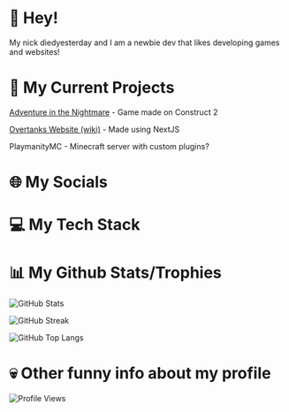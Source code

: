 # 👋 Hey!
My nick diedyesterday and I am a newbie dev that likes developing games and websites!
# 🤔 My Current Projects
[Adventure in the Nightmare](https://github.com/AITNTeam) - Game made on Construct 2

[Overtanks Website (wiki)](https://Overtanks.com/wiki) - Made using NextJS

PlaymanityMC - Minecraft server with custom plugins?
# 🌐 My Socials
# 💻 My Tech Stack
# 📊 My Github Stats/Trophies
![GitHub Stats](https://github-readme-stats.vercel.app/api?username=diedyesterdaywashere&theme=onedark&hide_border=true&include_all_commits=true&count_private=false)

![GitHub Streak](https://github-readme-streak-stats.herokuapp.com?user=diedyesterdaywashere&theme=onedark&hide_border=true&border_radius=3)

![GitHub Top Langs](https://github-readme-stats.vercel.app/api/top-langs/?username=diedyesterdaywashere&theme=onedark&hide_border=true&include_all_commits=true&count_private=false)
# 💀 Other funny info about my profile
![Profile Views](https://visitcount.itsvg.in/api?id=diedyesterdaywashere&label=Profile%20Views&icon=2&pretty=false)

